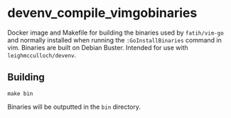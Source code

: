 # devenv_compile_vimgobinaries

Docker image and Makefile for building the binaries used by `fatih/vim-go` and
normally installed when running the `:GoInstallBinaries` command in vim.
Binaries are built on Debian Buster. Intended for use with
`leighmcculloch/devenv`.

## Building

```
make bin
```

Binaries will be outputted in the `bin` directory.
